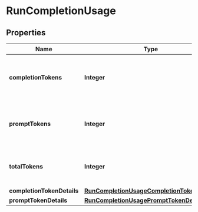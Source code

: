 # RunCompletionUsage

## Properties
Name | Type | Description | Notes
------------ | ------------- | ------------- | -------------
**completionTokens** | **Integer** | Number of completion tokens used over the course of the run. | 
**promptTokens** | **Integer** | Number of prompt tokens used over the course of the run. | 
**totalTokens** | **Integer** | Total number of tokens used (prompt + completion). | 
**completionTokenDetails** | [**RunCompletionUsageCompletionTokenDetails**](RunCompletionUsageCompletionTokenDetails.md) |  |  [optional]
**promptTokenDetails** | [**RunCompletionUsagePromptTokenDetails**](RunCompletionUsagePromptTokenDetails.md) |  |  [optional]
